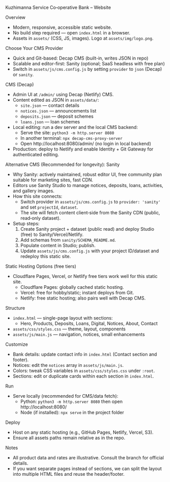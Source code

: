 Kuzhimanna Service Co‑operative Bank – Website

Overview

- Modern, responsive, accessible static website.
- No build step required — open `index.html` in a browser.
- Assets in `assets/` (CSS, JS, images). Logo at `assets/img/logo.png`.

Choose Your CMS Provider

- Quick and Git-based: Decap CMS (built-in, writes JSON in repo)
- Scalable and editor-first: Sanity (optional; SaaS headless with free plan)
- Switch in `assets/js/cms.config.js` by setting `provider` to `json` (Decap) or `sanity`.

CMS (Decap)

- Admin UI at `/admin/` using Decap (Netlify) CMS.
- Content edited as JSON in `assets/data/`:
  - `site.json` — contact details
  - `notices.json` — announcements list
  - `deposits.json` — deposit schemes
  - `loans.json` — loan schemes
- Local editing: run a dev server and the local CMS backend:
  - Serve the site: `python3 -m http.server 8080`
  - In another terminal: `npx decap-cms-proxy-server`
  - Open http://localhost:8080/admin/ (no login in local backend)
- Production: deploy to Netlify and enable Identity + Git Gateway for authenticated editing.

Alternative CMS (Recommended for longevity): Sanity

- Why Sanity: actively maintained, robust editor UI, free community plan suitable for marketing sites, fast CDN.
- Editors use Sanity Studio to manage notices, deposits, loans, activities, and gallery images.
- How this site connects:
  - Switch provider in `assets/js/cms.config.js` to `provider: 'sanity'` and set `projectId`, `dataset`.
  - The site will fetch content client‑side from the Sanity CDN (public, read‑only dataset).
- Setup steps:
  1) Create Sanity project + dataset (public read) and deploy Studio (free) to Sanity/Vercel/Netlify.
  2) Add schemas from `sanity/SCHEMA_README.md`.
  3) Populate content in Studio; publish.
  4) Update `assets/js/cms.config.js` with your project ID/dataset and redeploy this static site.

Static Hosting Options (free tiers)

- Cloudflare Pages, Vercel, or Netlify free tiers work well for this static site.
  - Cloudflare Pages: globally cached static hosting.
  - Vercel: free for hobby/static; instant deploys from Git.
  - Netlify: free static hosting; also pairs well with Decap CMS.

Structure

- `index.html` — single-page layout with sections:
  - Hero, Products, Deposits, Loans, Digital, Notices, About, Contact
- `assets/css/styles.css` — theme, layout, components
- `assets/js/main.js` — navigation, notices, small enhancements

Customize

- Bank details: update contact info in `index.html` (Contact section and footer).
- Notices: edit the `notices` array in `assets/js/main.js`.
- Colors: tweak CSS variables in `assets/css/styles.css` under `:root`.
- Sections: edit or duplicate cards within each section in `index.html`.

Run

- Serve locally (recommended for CMS/data fetch):
  - Python: `python3 -m http.server 8080` then open http://localhost:8080/
  - Node (if installed): `npx serve` in the project folder

Deploy

- Host on any static hosting (e.g., GitHub Pages, Netlify, Vercel, S3).
- Ensure all assets paths remain relative as in the repo.

Notes

- All product data and rates are illustrative. Consult the branch for official details.
- If you want separate pages instead of sections, we can split the layout into multiple HTML files and reuse the header/footer.

